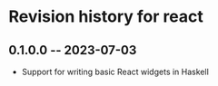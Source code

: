 # Revision history for react

## 0.1.0.0 -- 2023-07-03

* Support for writing basic React widgets in Haskell
